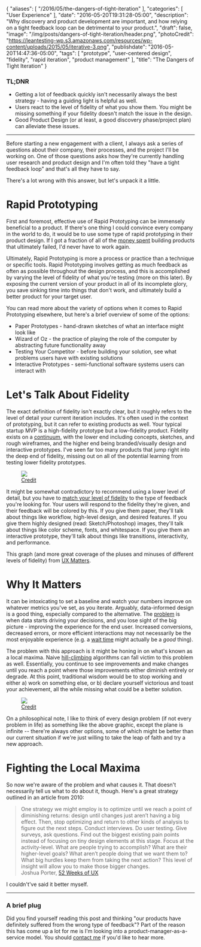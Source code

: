 {
   "aliases": [
      "/2016/05/the-dangers-of-tight-iteration"
   ],
   "categories": [
      "User Experience"
   ],
   "date": "2016-05-20T19:31:28-05:00",
   "description": "Why discovery and product development are important, and how relying on a tight feedback loop can be detrimental to your product.",
   "draft": false,
   "image": "/img/posts/dangers-of-tight-iteration/header.png",
   "photoCredit": "https://leantesting-wp.s3.amazonaws.com/resources/wp-content/uploads/2015/05/iterative-3.png",
   "publishdate": "2016-05-20T14:47:36-05:00",
   "tags": [
      "prototype",
      "user-centered design",
      "fidelity",
      "rapid iteration",
      "product management"
   ],
   "title": "The Dangers of Tight Iteration"
}

<div class="tldnr">
  <h3>TL;DNR</h3>
  <ul>
    <li>Getting a lot of feedback quickly isn't necessarily always the best strategy - having a guiding light is helpful as well.</li>
    <li>Users react to the level of fidelity of what you show them. You might be missing something if your fidelity doesn't match the issue in the design.</li>
    <li>Good Product Design (or at least, a good discovery phase/project plan) can alleviate these issues.</li>
  </ul>
</div>

---

Before starting a new engagement with a client, I always ask a series of questions about their company, their processes, and the project I'll be working on. One of those questions asks how they're currently handling user research and product design and I'm often told they "have a tight feedback loop" and that's all they have to say.

There's a lot wrong with this answer, but let's unpack it a little.

# Rapid Prototyping <a name="rapidPrototyping" href="#rapidPrototyping"><i class="ion-link"></i></a>

First and foremost, effective use of Rapid Prototyping can be immensely beneficial to a product. If there's one thing I could convince every company in the world to do, it would be to use some type of rapid prototyping in their product design. If I got a fraction of all of the <a href="http://time.com/13549/the-10-worst-product-fails-of-all-time/">money spent</a> building products that ultimately failed, I'd never have to work again.

Ultimately, Rapid Prototyping is more a process or practice than a technique or specific tools. Rapid Prototyping involves getting as much feedback as often as possible throughout the design process, and this is accomplished by varying the level of fidelity of what you're testing (more on this later). By exposing the current version of your product in all of its incomplete glory, you save sinking time into things that don't work, and ultimately build a better product for your target user.

You can read more about the variety of options when it comes to Rapid Prototyping elsewhere, but here's a brief overview of some of the options:

* Paper Prototypes - hand-drawn sketches of what an interface might look like
* Wizard of Oz - the practice of playing the role of the computer by abstracting future functionality away
* Testing Your Competitor - before building your solution, see what problems users have with existing solutions
* Interactive Prototypes - semi-functional software systems users can interact with


# Let's Talk About Fidelity <a name="fidelity" href="#fidelity"><i class="ion-link"></i></a>

The exact definition of fidelity isn't exactly clear, but it roughly refers to the level of detail your current iteration includes. It's often used in the context of prototyping, but it can refer to existing products as well. Your typical startup MVP is a high-fidelity prototype but a low-fidelity product. Fidelity exists on a <a href="https://www.smashingmagazine.com/2010/06/design-better-faster-with-rapid-prototyping/#the-prototyping-spectrum">continuum</a>, with the lower end including concepts, sketches, and rough wireframes, and the higher end being branded/visually design and interactive prototypes. I've seen far too many products that jump right into the deep end of fidelity, missing out on all of the potential learning from testing lower fidelity prototypes.

<figure>
<img src="/img/posts/dangers-of-tight-iteration/graph.jpg" />
<figcaption><a href="http://www.uxmatters.com/mt/archives/2010/05/sketches-and-wireframes-and-prototypes-oh-my-creating-your-own-magical-wizard-experience.php">Credit</a></figcaption>
</figure>

It might be somewhat contradictory to recommend using a lower level of detail, but you have to <a href="https://blinkux.com/blog/choosing-the-right-level-of-fidelity-for-your-wireframes/">match your level of fidelity</a> to the type of feedback you're looking for. Your users will respond to the fidelity they're given, and their feedback will be colored by this. If you give them paper, they'll talk about things like workflow, high-level design, and desired features. If you give them highly designed (read: Sketch/Photoshop) images, they'll talk about things like color scheme, fonts, and whitespace. If you give them an interactive prototype, they'll talk about things like transitions, interactivity, and performance.

This graph (and more great coverage of the pluses and minuses of different levels of fidelity) from <a href="http://www.uxmatters.com/mt/archives/2010/05/sketches-and-wireframes-and-prototypes-oh-my-creating-your-own-magical-wizard-experience.php">UX Matters</a>.


# Why It Matters <a name="why" href="#why"><i class="ion-link"></i></a>

It can be intoxicating to set a baseline and watch your numbers improve on whatever metrics you've set, as you iterate. Arguably, data-informed design is a good thing, especially compared to the alternative. The <a href="http://adaptivepath.org/ideas/data-informed-not-data-driven-the-subtext/">problem</a> is when data starts driving your decisions, and you lose sight of the big picture - improving the experience for the end user. Increased conversions, decreased errors, or more efficient interactions may not necessarily be the most enjoyable experience (e.g. a <a href="http://www.people.hbs.edu/rbuell/papers/buell_norton_2011.pdf">wait time</a> might actually be a _good_ thing).

The problem with this approach is it might be honing in on what's known as a local maxima. Naive <a href="https://en.wikipedia.org/wiki/Hill_climbing">hill-climbing</a> algorithms can fall victim to this problem as well. Essentially, you continue to see improvements and make changes until you reach a point where those improvements either diminish entirely or degrade. At this point, traditional wisdom would be to stop working and either a) work on something else, or b) declare yourself victorious and toast your achievement, all the while missing what could be a better solution.

<figure>
  <img src="/img/posts/dangers-of-tight-iteration/local-maxima.jpg" />
  <figcaption><a href="http://www.90percentofeverything.com/2011/01/06/local-maxima-and-the-perils-of-data-driven-design/">Credit</a></figcaption>
</figure>

On a philosophical note, I like to think of every design problem (if not every problem in life) as something like the above graphic, except the plane is infinite -- there're always other options, some of which might be better than our current situation if we're just willing to take the leap of faith and try a new approach.

# Fighting the Local Maxima <a name="local" href="#local"><i class="ion-link"></i></a>

So now we're aware of the problem and what causes it. That doesn't necessarily tell us what to do about it, though. Here's a great strategy outlined in an article from 2010:

<blockquote>
  One strategy we might employ is to optimize until we reach a point of diminishing returns: design until changes just aren’t having a big effect. Then, stop optimizing and return to other kinds of analysis to figure out the next steps. Conduct interviews. Do user testing. Give surveys, ask questions. Find out the biggest existing pain points instead of focusing on tiny design elements at this stage. Focus at the activity-level. What are people trying to accomplish? What are their higher-level goals? What aren’t people doing that we want them to? What big hurdles keep them from taking the next action? This level of insight will allow you to make those bigger changes.
  <footer>Joshua Porter, <a href="http://52weeksofux.com/post/694598769/the-local-maximum">52 Weeks of UX</a></footer>
</blockquote>

I couldn't've said it better myself.

---

### A brief plug

Did you find yourself reading this post and thinking "our products have definitely suffered from the wrong type of feedback"? Part of the reason this has come up a lot for me is I'm looking into a product-manager-as-a-service model. You should <a href="mailto:bradley.orego@gmail.com">contact me</a> if you'd like to hear more.
